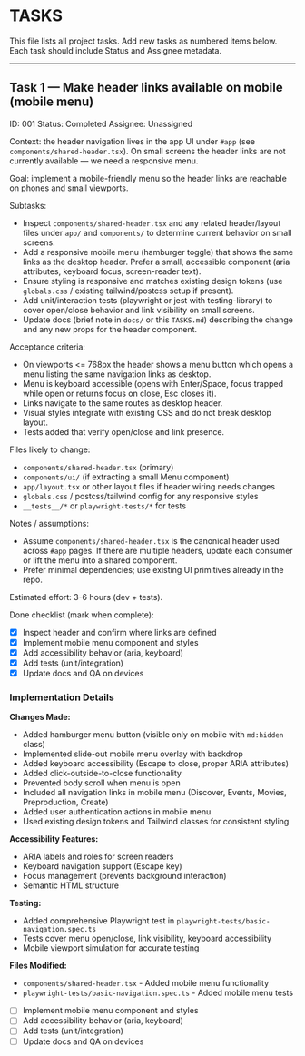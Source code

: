 
# TASKS

This file lists all project tasks. Add new tasks as numbered items below. Each task should include Status and Assignee metadata.

---

## Task 1 — Make header links available on mobile (mobile menu)

ID: 001
Status: Completed
Assignee: Unassigned

Context: the header navigation lives in the app UI under `#app` (see `components/shared-header.tsx`). On small screens the header links are not currently available — we need a responsive menu.

Goal: implement a mobile-friendly menu so the header links are reachable on phones and small viewports.

Subtasks:

- Inspect `components/shared-header.tsx` and any related header/layout files under `app/` and `components/` to determine current behavior on small screens.
- Add a responsive mobile menu (hamburger toggle) that shows the same links as the desktop header. Prefer a small, accessible component (aria attributes, keyboard focus, screen-reader text).
- Ensure styling is responsive and matches existing design tokens (use `globals.css` / existing tailwind/postcss setup if present).
- Add unit/interaction tests (playwright or jest with testing-library) to cover open/close behavior and link visibility on small screens.
- Update docs (brief note in `docs/` or this `TASKS.md`) describing the change and any new props for the header component.

Acceptance criteria:

- On viewports <= 768px the header shows a menu button which opens a menu listing the same navigation links as desktop.
- Menu is keyboard accessible (opens with Enter/Space, focus trapped while open or returns focus on close, Esc closes it).
- Links navigate to the same routes as desktop header.
- Visual styles integrate with existing CSS and do not break desktop layout.
- Tests added that verify open/close and link presence.

Files likely to change:

- `components/shared-header.tsx` (primary)
- `components/ui/` (if extracting a small Menu component)
- `app/layout.tsx` or other layout files if header wiring needs changes
- `globals.css` / postcss/tailwind config for any responsive styles
- `__tests__/*` or `playwright-tests/*` for tests

Notes / assumptions:

- Assume `components/shared-header.tsx` is the canonical header used across `#app` pages. If there are multiple headers, update each consumer or lift the menu into a shared component.
- Prefer minimal dependencies; use existing UI primitives already in the repo.

Estimated effort: 3-6 hours (dev + tests).

Done checklist (mark when complete):

- [x] Inspect header and confirm where links are defined
- [x] Implement mobile menu component and styles
- [x] Add accessibility behavior (aria, keyboard)
- [x] Add tests (unit/integration)
- [x] Update docs and QA on devices

### Implementation Details

**Changes Made:**

- Added hamburger menu button (visible only on mobile with `md:hidden` class)
- Implemented slide-out mobile menu overlay with backdrop
- Added keyboard accessibility (Escape to close, proper ARIA attributes)
- Added click-outside-to-close functionality
- Prevented body scroll when menu is open
- Included all navigation links in mobile menu (Discover, Events, Movies, Preproduction, Create)
- Added user authentication actions in mobile menu
- Used existing design tokens and Tailwind classes for consistent styling

**Accessibility Features:**

- ARIA labels and roles for screen readers
- Keyboard navigation support (Escape key)
- Focus management (prevents background interaction)
- Semantic HTML structure

**Testing:**

- Added comprehensive Playwright test in `playwright-tests/basic-navigation.spec.ts`
- Tests cover menu open/close, link visibility, keyboard accessibility
- Mobile viewport simulation for accurate testing

**Files Modified:**

- `components/shared-header.tsx` - Added mobile menu functionality
- `playwright-tests/basic-navigation.spec.ts` - Added mobile menu tests
- [ ] Implement mobile menu component and styles
- [ ] Add accessibility behavior (aria, keyboard)
- [ ] Add tests (unit/integration)
- [ ] Update docs and QA on devices
